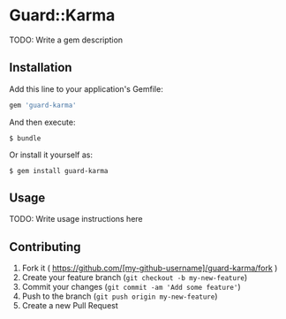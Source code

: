 # Guard::Karma

TODO: Write a gem description

## Installation

Add this line to your application's Gemfile:

```ruby
gem 'guard-karma'
```

And then execute:

    $ bundle

Or install it yourself as:

    $ gem install guard-karma

## Usage

TODO: Write usage instructions here

## Contributing

1. Fork it ( https://github.com/[my-github-username]/guard-karma/fork )
2. Create your feature branch (`git checkout -b my-new-feature`)
3. Commit your changes (`git commit -am 'Add some feature'`)
4. Push to the branch (`git push origin my-new-feature`)
5. Create a new Pull Request
